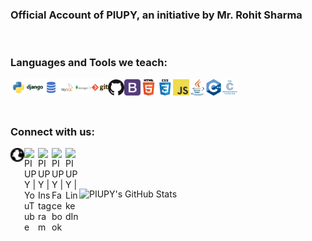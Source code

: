 ### Official Account of PIUPY, an initiative by Mr. Rohit Sharma

<br/>

### Languages and Tools we teach:

<a href="#"><img align="left" alt="Python" width="26px" src="https://raw.githubusercontent.com/github/explore/80688e429a7d4ef2fca1e82350fe8e3517d3494d/topics/python/python.png" /></a>

<a href="#"><img align="left" alt="Django" width="26px" src="https://raw.githubusercontent.com/github/explore/80688e429a7d4ef2fca1e82350fe8e3517d3494d/topics/django/django.png" /></a>

<a href="#"><img align="left" alt="SQL" width="26px" src="https://raw.githubusercontent.com/github/explore/80688e429a7d4ef2fca1e82350fe8e3517d3494d/topics/sql/sql.png" /></a>

<a href="#"><img align="left" alt="MySQL" width="26px" src="https://raw.githubusercontent.com/github/explore/80688e429a7d4ef2fca1e82350fe8e3517d3494d/topics/mysql/mysql.png" /></a>

<a href="#"><img align="left" alt="MongoDB" width="26px" src="https://raw.githubusercontent.com/github/explore/80688e429a7d4ef2fca1e82350fe8e3517d3494d/topics/mongodb/mongodb.png" /></a>

<a href="#"><img align="left" alt="GIT" width="26px" src="https://raw.githubusercontent.com/github/explore/80688e429a7d4ef2fca1e82350fe8e3517d3494d/topics/git/git.png" /></a>

<a href="#"><img align="left" alt="Github" width="26px" src="https://raw.githubusercontent.com/github/explore/78df643247d429f6cc873026c0622819ad797942/topics/github/github.png" /></a>

<a href="#"><img align="left" alt="Bootstrap" width="26px" src="https://raw.githubusercontent.com/github/explore/80688e429a7d4ef2fca1e82350fe8e3517d3494d/topics/bootstrap/bootstrap.png" /></a>

<a href="#"><img align="left" alt="HTML" width="26px" src="https://raw.githubusercontent.com/github/explore/78df643247d429f6cc873026c0622819ad797942/topics/html/html.png" /></a>

<a href="#"><img align="left" alt="CSS" width="26px" src="https://raw.githubusercontent.com/github/explore/80688e429a7d4ef2fca1e82350fe8e3517d3494d/topics/css/css.png" /></a>

<a href="#"><img align="left" alt="Javascript" width="26px" src="https://raw.githubusercontent.com/github/explore/78df643247d429f6cc873026c0622819ad797942/topics/javascript/javascript.png" /></a>

<a href="#"><img align="left" alt="Java" width="26px" src="https://raw.githubusercontent.com/github/explore/78df643247d429f6cc873026c0622819ad797942/topics/java/java.png" /></a>

<a href="#"><img align="left" alt="C++" width="26px" src="https://raw.githubusercontent.com/github/explore/80688e429a7d4ef2fca1e82350fe8e3517d3494d/topics/cpp/cpp.png" /></a>

<a href="#"><img align="left" alt="C" width="26px" src="https://raw.githubusercontent.com/github/explore/78df643247d429f6cc873026c0622819ad797942/topics/c/c.png" /></a>

<br/><br/><br/>

### Connect with us:

[<img align="left" alt="PIUPY | Website" width="22px" src="https://raw.githubusercontent.com/iconic/open-iconic/master/svg/globe.svg" />](https://piupy.github.io/site/)
[<img align="left" alt="PIUPY | YouTube" width="22px" src="https://cdn.jsdelivr.net/npm/simple-icons@v3/icons/youtube.svg" />](https://www.youtube.com/channel/UCv_Le0eC_oozN8fBEdgCqhQ)
[<img align="left" alt="PIUPY | Instagram" width="22px" src="https://cdn.jsdelivr.net/npm/simple-icons@v3/icons/instagram.svg" />](https://www.instagram.com/officialpiupy/)
[<img align="left" alt="PIUPY | Facebook" width="22px" src="https://cdn.jsdelivr.net/npm/simple-icons@v3/icons/facebook.svg" />](https://www.facebook.com/officialpiupypage/)
[<img align="left" alt="PIUPY | LinkedIn" width="22px" src="https://cdn.jsdelivr.net/npm/simple-icons@v3/icons/linkedin.svg" />](https://linkedin.com/in/piupy)

<br/><br/><br/>

<a href="#"><img align="left" alt="PIUPY's GitHub Stats" src="https://github-readme-stats.codestackr.vercel.app/api?username=piupy&show_icons=true&hide_border=true" /></a>

